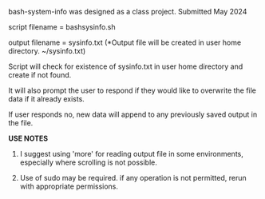 bash-system-info was designed as a class project. Submitted May 2024

script filename = bashsysinfo.sh

output filename = sysinfo.txt (*Output file will be created in user home directory. ~/sysinfo.txt)

Script will check for existence of sysinfo.txt in user home directory and create if not found. 

It will also prompt the user to respond if they would like to overwrite the file data if it already exists. 

  If user responds no, new data will append to any previously saved output in the file. 

**USE NOTES**
1. I suggest using 'more' for reading output file in some environments, especially where scrolling is not possible.

2. Use of sudo may be required. if any operation is not permitted, rerun with appropriate permissions.
